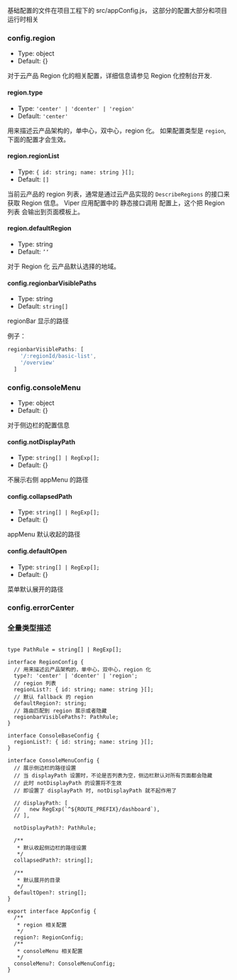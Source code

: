 
基础配置的文件在项目工程下的 src/appConfig.js， 这部分的配置大部分和项目运行时相关

### config.region
* Type: object
* Default: {}

对于云产品 Region 化的相关配置，详细信息请参见 Region 化控制台开发.

#### region.type

* Type: ```'center' | 'dcenter' | 'region'```
* Default:  ```'center'```

用来描述云产品架构的，单中心，双中心，region 化。 如果配置类型是 ```region```, 下面的配置才会生效。

#### region.regionList

* Type: ```{ id: string; name: string }[];```
* Default:  ```[]```

当前云产品的 region 列表，通常是通过云产品实现的 ```DescribeRegions``` 的接口来获取 Region 信息。 Viper 应用配置中的 静态接口调用 配置上，这个把 Region 列表 会输出到页面模板上。

#### region.defaultRegion
* Type: string
* Default:  ```’‘```

对于 Region 化 云产品默认选择的地域。

#### config.regionbarVisiblePaths
* Type: string
* Default:  ```string[]```

regionBar 显示的路径

例子：
```javascript
regionbarVisiblePaths: [
    '/:regionId/basic-list',
    '/overview'
  ]
```

### config.consoleMenu

* Type: object
* Default: {}

对于侧边栏的配置信息

#### config.notDisplayPath

* Type:  ```string[] | RegExp[];```
* Default: {}

不展示右侧 appMenu 的路径

#### config.collapsedPath

* Type:  ```string[] | RegExp[];```
* Default: {}

appMenu 默认收起的路径

#### config.defaultOpen

* Type:  ```string[] | RegExp[];```
* Default: {}

菜单默认展开的路径

### config.errorCenter

### 全量类型描述
```

type PathRule = string[] | RegExp[];

interface RegionConfig {
  // 用来描述云产品架构的，单中心，双中心，region 化
  type?: 'center' | 'dcenter' | 'region';
  // region 列表
  regionList?: { id: string; name: string }[];
  // 默认 fallback 的 region
  defaultRegion?: string;
  // 路由匹配到 region 展示或者隐藏
  regionbarVisiblePaths?: PathRule;
}

interface ConsoleBaseConfig {
  regionList?: { id: string; name: string }[];
}

interface ConsoleMenuConfig {
  // 展示侧边栏的路径设置
  // 当 displayPath 设置时，不论是否列表为空，侧边栏默认对所有页面都会隐藏
  // 此时 notDisplayPath 的设置将不生效
  // 即设置了 displayPath 时, notDisplayPath 就不起作用了

  // displayPath: [
  //   new RegExp(`^${ROUTE_PREFIX}/dashboard`),
  // ],

  notDisplayPath?: PathRule;

  /**
   * 默认收起侧边栏的路径设置
   */
  collapsedPath?: string[];

  /**
   * 默认展开的目录
   */
  defaultOpen?: string[];
}

export interface AppConfig {
  /**
   * region 相关配置
   */
  region?: RegionConfig;
  /**
   * consoleMenu 相关配置
   */
  consoleMenu?: ConsoleMenuConfig;
}
```
